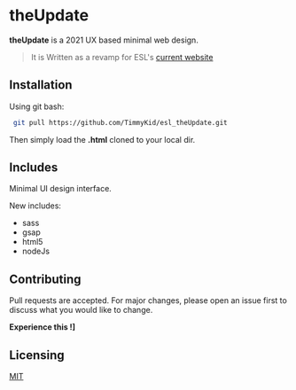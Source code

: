 # theUpdate

__theUpdate__ is a 2021 UX based minimal web design.
> It is Written as a revamp for ESL's [current website](https://elevetesolutions.com/#)


## Installation
Using git bash:

```bash
 git pull https://github.com/TimmyKid/esl_theUpdate.git
```
Then simply load the **.html** cloned to your local dir.


## Includes
Minimal UI design interface.

New includes:
   + sass
   + gsap
   + html5
   + nodeJs
 
 
 ## Contributing
 Pull requests are accepted. For major changes, please open an issue first to discuss what you would like to change.
 
  **Experience this !]**
  
  
 ## Licensing
 [MIT](https://choosealicense.com/licenses/mit/) 

 

